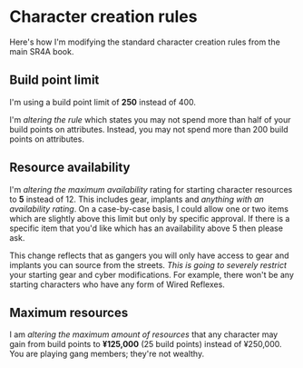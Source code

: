 # Character creation rules

Here's how I'm modifying the standard character creation rules from the main SR4A book.

## Build point limit

I'm using a build point limit of **250** instead of 400.

I'm _altering the rule_ which states you may not spend more than half of your build points on attributes.
Instead, you may not spend more than 200 build points on attributes.

## Resource availability

I'm _altering the maximum availability_ rating for starting character resources to **5** instead of 12.
This includes gear, implants and _anything with an availability rating_.
On a case-by-case basis, I could allow one or two items which are slightly above this limit but only by specific approval.
If there is a specific item that you'd like which has an availability above 5 then please ask.

This change reflects that as gangers you will only have access to gear and implants you can source from the streets.
_This is going to severely restrict_ your starting gear and cyber modifications.
For example, there won't be any starting characters who have any form of Wired Reflexes.

## Maximum resources

I am _altering the maximum amount of resources_ that any character may gain from build points to **¥125,000** (25 build points) instead of ¥250,000.
You are playing gang members; they're not wealthy.
